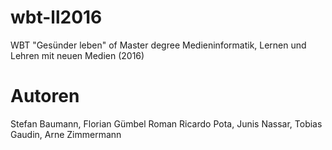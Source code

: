 # wbt-ll2016
WBT "Gesünder leben" of Master degree Medieninformatik, Lernen und Lehren mit neuen Medien (2016)

# Autoren
Stefan Baumann, Florian Gümbel
Roman Ricardo Pota, Junis Nassar, Tobias Gaudin, Arne Zimmermann